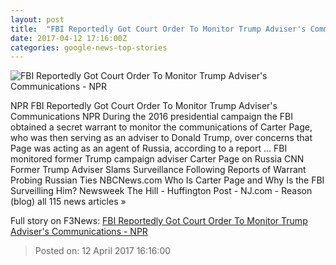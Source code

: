 ```yaml
---
layout: post
title:  "FBI Reportedly Got Court Order To Monitor Trump Adviser's Communications - NPR"
date: 2017-04-12 17:16:00Z
categories: google-news-top-stories
---
```


![FBI Reportedly Got Court Order To Monitor Trump Adviser's Communications - NPR](https://media.npr.org/assets/img/2017/04/12/ap_16347667440453_wide-c373c8ff3049d1c4aa83f6f50974868fd2cd6627.jpg?s=1400)

NPR FBI Reportedly Got Court Order To Monitor Trump Adviser's Communications NPR During the 2016 presidential campaign the FBI obtained a secret warrant to monitor the communications of Carter Page, who was then serving as an adviser to Donald Trump, over concerns that Page was acting as an agent of Russia, according to a report ... FBI monitored former Trump campaign adviser Carter Page on Russia CNN Former Trump Adviser Slams Surveillance Following Reports of Warrant Probing Russian Ties NBCNews.com Who Is Carter Page and Why Is the FBI Surveilling Him? Newsweek The Hill - Huffington Post - NJ.com - Reason (blog) all 115 news articles »


Full story on F3News: [FBI Reportedly Got Court Order To Monitor Trump Adviser's Communications - NPR](http://www.f3nws.com/n/FNmRaB)

> Posted on: 12 April 2017 16:16:00
